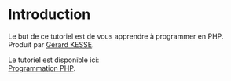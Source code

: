# Introduction

Le but de ce tutoriel est de vous apprendre à programmer en PHP.  
Produit par [Gérard KESSE](https://readydev.ovh/ "Site internet (ReadyDev)").

Le tutoriel est disponible ici:  
[Programmation PHP](https://readydev.ovh/php/cours "Programmation PHP").
